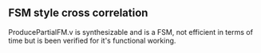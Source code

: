 ## FSM style cross correlation 

ProducePartialFM.v is synthesizable and is a FSM, not efficient in terms of time but is been verified for it's functional working.
